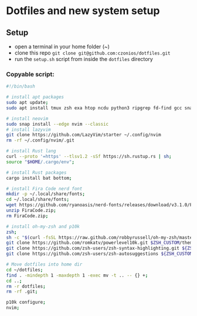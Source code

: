 # Dotfiles and new system setup

## Setup
  * open a terminal in your home folder (~)
  * clone this repo `git clone git@github.com:czonios/dotfiles.git`
  * run the `setup.sh` script from inside the `dotfiles` directory

### Copyable script:

```sh
#!/bin/bash

# install apt packages
sudo apt update;
sudo apt install tmux zsh exa htop ncdu python3 ripgrep fd-find gcc snapd;

# install neovim
sudo snap install --edge nvim --classic
# install lazyvim
git clone https://github.com/LazyVim/starter ~/.config/nvim
rm -rf ~/.config/nvim/.git

# install Rust lang
curl --proto '=https' --tlsv1.2 -sSf https://sh.rustup.rs | sh;
source "$HOME/.cargo/env";

# install Rust packages
cargo install bat bottom;

# install Fira Code nerd font
mkdir -p ~/.local/share/fonts;
cd ~/.local/share/fonts;
wget https://github.com/ryanoasis/nerd-fonts/releases/download/v3.1.0/FiraCode.zip;
unzip FiraCode.zip;
rm FiraCode.zip;

# install oh-my-zsh and p10k
zsh;
sh -c "$(curl -fsSL https://raw.github.com/robbyrussell/oh-my-zsh/master/tools/install.sh)";
git clone https://github.com/romkatv/powerlevel10k.git $ZSH_CUSTOM/themes/powerlevel10k;
git clone https://github.com/zsh-users/zsh-syntax-highlighting.git ${ZSH_CUSTOM:-~/.oh-my-zsh/custom}/plugins/zsh-syntax-highlighting;
git clone https://github.com/zsh-users/zsh-autosuggestions ${ZSH_CUSTOM:-~/.oh-my-zsh/custom}/plugins/zsh-autosuggestions;

# Move dotfiles into home dir
cd ~/dotfiles;
find . -mindepth 1 -maxdepth 1 -exec mv -t .. -- {} +;
cd ..; 
rm -r dotfiles;
rm -rf .git;

p10k configure;
nvim;
```
